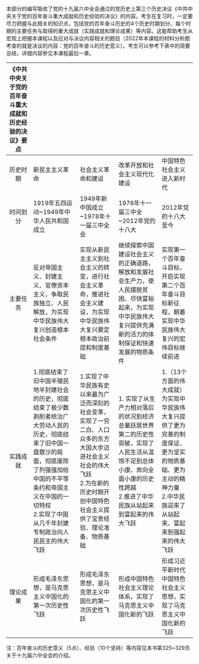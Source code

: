本部分的编写吸收了党的十九届六中全会通过的党历史上第三个历史决议《中共中央关于党的百年奋斗重大成就和历史经验的决议》的内容。考生在复习时，一定要尽力把握与此相关的知识点，包括党的百年奋斗历史的4个历史时期划分、每个时期的主要任务与取得的重大成就（实践成就和理论成果）等内容。这能帮助考生从宏观上把握本课程以及应对与决议内容相关的题目（2022年本课程的材料分析题考查的就是决议的内容：党的百年奋斗的历史意义）。考生可以参考下表中的简要总结，详细内容参见本课程最后一章。

|《中共中央关于党的百年奋斗重大成就和历史经验的决议》要点|||||
|:---:|:---|:---|:---|:---|
|历史时期|新民主主义革命|社会主义革命和建设|改革开放和社会主义现代化建设| 中国特色社会主义进入新时代|
|时间划分|1919年五四运动~1949年中华人民共和国成立|1949年新中国成立~1978年十一届三中全会|1978年十一届三中全~2012年党的十八大|2012年党的十八大至今|
|主要任务|反对帝国主义、封建主义、官僚资本主义，争取民族独立、人民解放，为实现中华民族伟大复兴创造根本社会条件|实现从新民主主义到社会主义的转变，进行社会主义革命，推进社会主义建设，为实现中华民族伟大复兴奠定根本政治前提和制度基础|继续探索中国建设社会主义的正确道路，解放和发展社会生产力，使人民摆脱贫困、尽快富裕起来，为实现中华民族伟大复兴提供充满新的活力的体制保证和快速发展的物质条件|实现第一个百年奋斗目标，开启实现第二个百年奋斗目标新征程，朝着实现中华民族伟大复兴的宏伟目标继续前进|
|实践成就|1.彻底结束了旧中国半殖民地半封建社会的历史，彻底结束了极少数剥削者统治广大劳动人民的历史，彻底结束了旧中国一盘散沙的局面，彻底废除了列强强加给中国的不平等条约和帝国主义在中国的一切特权<br>2.实现了中国从几千年封建专制政治向人民民主的伟大飞跃|1.实现了中华民族有史以来最为广泛而深刻的社会变革，实现了一穷二白、人口众多的东方大国大步迈进社会主义社会的伟大飞跃<br>2.为在新的历史时期开创中国特色社会主义提供了宝贵经验、理论准备、物质基础|1. 实现了从生产力相对落后的状况到经济总量跃居世界第二的历史性突破，实现了人民生活从温饱不足到总体小康、奔向全面小康的历史性跨越<br>2.推进了中华民族从站起来到富起来的伟大飞跃|1.（13个方面的伟大成就）为实现中华民族伟大复兴提供了更为完善的制度保证、更为坚实的物质基础、更为主动的精神力量<br>2.中华民族迎来了从站起来、富起来到强起来的伟大飞跃|
|理论成果|形成毛泽东思想，是马克思主义中国化的第一次历史性飞跃|形成毛泽东思想，是马克思主义中国化的第一次历史性飞跃|形成中国特色社会主义理论体系，实现了马克思主义中国化新的飞跃|形成习近平新时代中国特色社会主义思想，实现了马克思主义中国化新的飞跃|

注：百年奋斗的历史意义（5点）、经验（10个坚持）等内容见本书第325~329页关于十九届六中全会的介绍。